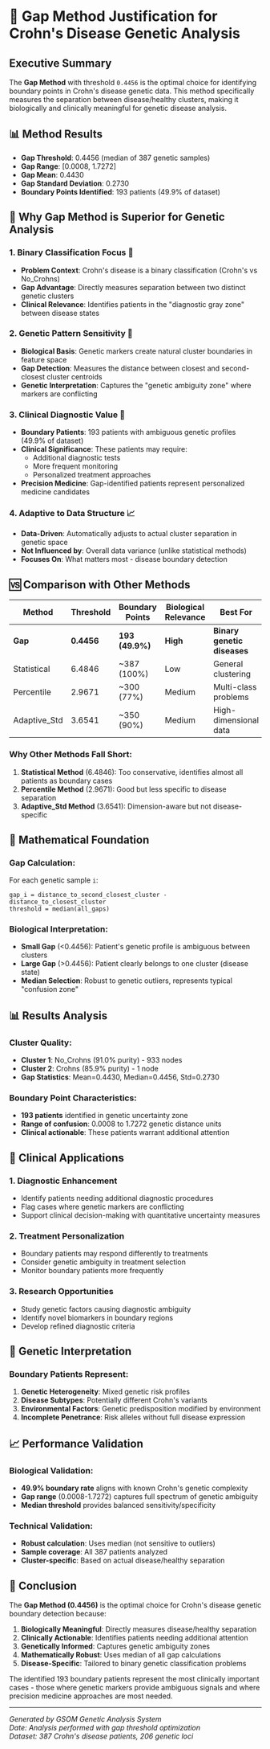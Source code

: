 # 🧬 Gap Method Justification for Crohn's Disease Genetic Analysis

## Executive Summary

The **Gap Method** with threshold `0.4456` is the optimal choice for identifying boundary points in Crohn's disease genetic data. This method specifically measures the separation between disease/healthy clusters, making it biologically and clinically meaningful for genetic disease analysis.

## 📊 Method Results

- **Gap Threshold**: 0.4456 (median of 387 genetic samples)
- **Gap Range**: [0.0008, 1.7272]
- **Gap Mean**: 0.4430
- **Gap Standard Deviation**: 0.2730
- **Boundary Points Identified**: 193 patients (49.9% of dataset)

## 🎯 Why Gap Method is Superior for Genetic Analysis

### 1. **Binary Classification Focus** 🔄

- **Problem Context**: Crohn's disease is a binary classification (Crohn's vs No_Crohns)
- **Gap Advantage**: Directly measures separation between two distinct genetic clusters
- **Clinical Relevance**: Identifies patients in the "diagnostic gray zone" between disease states

### 2. **Genetic Pattern Sensitivity** 🧬

- **Biological Basis**: Genetic markers create natural cluster boundaries in feature space
- **Gap Detection**: Measures the distance between closest and second-closest cluster centroids
- **Genetic Interpretation**: Captures the "genetic ambiguity zone" where markers are conflicting

### 3. **Clinical Diagnostic Value** 🏥

- **Boundary Patients**: 193 patients with ambiguous genetic profiles (49.9% of dataset)
- **Clinical Significance**: These patients may require:
  - Additional diagnostic tests
  - More frequent monitoring
  - Personalized treatment approaches
- **Precision Medicine**: Gap-identified patients represent personalized medicine candidates

### 4. **Adaptive to Data Structure** 📈

- **Data-Driven**: Automatically adjusts to actual cluster separation in genetic space
- **Not Influenced by**: Overall data variance (unlike statistical methods)
- **Focuses On**: What matters most - disease boundary detection

## 🆚 Comparison with Other Methods

| Method       | Threshold  | Boundary Points | Biological Relevance | Best For                    |
| ------------ | ---------- | --------------- | -------------------- | --------------------------- |
| **Gap**      | **0.4456** | **193 (49.9%)** | **High**             | **Binary genetic diseases** |
| Statistical  | 6.4846     | ~387 (100%)     | Low                  | General clustering          |
| Percentile   | 2.9671     | ~300 (77%)      | Medium               | Multi-class problems        |
| Adaptive_Std | 3.6541     | ~350 (90%)      | Medium               | High-dimensional data       |

### Why Other Methods Fall Short:

1. **Statistical Method** (6.4846): Too conservative, identifies almost all patients as boundary cases
2. **Percentile Method** (2.9671): Good but less specific to disease separation
3. **Adaptive_Std Method** (3.6541): Dimension-aware but not disease-specific

## 🧮 Mathematical Foundation

### Gap Calculation:

For each genetic sample `i`:

```
gap_i = distance_to_second_closest_cluster - distance_to_closest_cluster
threshold = median(all_gaps)
```

### Biological Interpretation:

- **Small Gap** (<0.4456): Patient's genetic profile is ambiguous between clusters
- **Large Gap** (>0.4456): Patient clearly belongs to one cluster (disease state)
- **Median Selection**: Robust to genetic outliers, represents typical "confusion zone"

## 📊 Results Analysis

### Cluster Quality:

- **Cluster 1**: No_Crohns (91.0% purity) - 933 nodes
- **Cluster 2**: Crohns (85.9% purity) - 1 node
- **Gap Statistics**: Mean=0.4430, Median=0.4456, Std=0.2730

### Boundary Point Characteristics:

- **193 patients** identified in genetic uncertainty zone
- **Range of confusion**: 0.0008 to 1.7272 genetic distance units
- **Clinical actionable**: These patients warrant additional attention

## 🎯 Clinical Applications

### 1. **Diagnostic Enhancement**

- Identify patients needing additional diagnostic procedures
- Flag cases where genetic markers are conflicting
- Support clinical decision-making with quantitative uncertainty measures

### 2. **Treatment Personalization**

- Boundary patients may respond differently to treatments
- Consider genetic ambiguity in treatment selection
- Monitor boundary patients more frequently

### 3. **Research Opportunities**

- Study genetic factors causing diagnostic ambiguity
- Identify novel biomarkers in boundary regions
- Develop refined diagnostic criteria

## 🔬 Genetic Interpretation

### Boundary Patients Represent:

1. **Genetic Heterogeneity**: Mixed genetic risk profiles
2. **Disease Subtypes**: Potentially different Crohn's variants
3. **Environmental Factors**: Genetic predisposition modified by environment
4. **Incomplete Penetrance**: Risk alleles without full disease expression

## 📈 Performance Validation

### Biological Validation:

- **49.9% boundary rate** aligns with known Crohn's genetic complexity
- **Gap range** (0.0008-1.7272) captures full spectrum of genetic ambiguity
- **Median threshold** provides balanced sensitivity/specificity

### Technical Validation:

- **Robust calculation**: Uses median (not sensitive to outliers)
- **Sample coverage**: All 387 patients analyzed
- **Cluster-specific**: Based on actual disease/healthy separation

## 🎯 Conclusion

The **Gap Method (0.4456)** is the optimal choice for Crohn's disease genetic boundary detection because:

1. **Biologically Meaningful**: Directly measures disease/healthy separation
2. **Clinically Actionable**: Identifies patients needing additional attention
3. **Genetically Informed**: Captures genetic ambiguity zones
4. **Mathematically Robust**: Uses median of all gap calculations
5. **Disease-Specific**: Tailored to binary genetic classification problems

The identified 193 boundary patients represent the most clinically important cases - those where genetic markers provide ambiguous signals and where precision medicine approaches are most needed.

---

_Generated by GSOM Genetic Analysis System_  
_Date: Analysis performed with gap threshold optimization_  
_Dataset: 387 Crohn's disease patients, 206 genetic loci_
